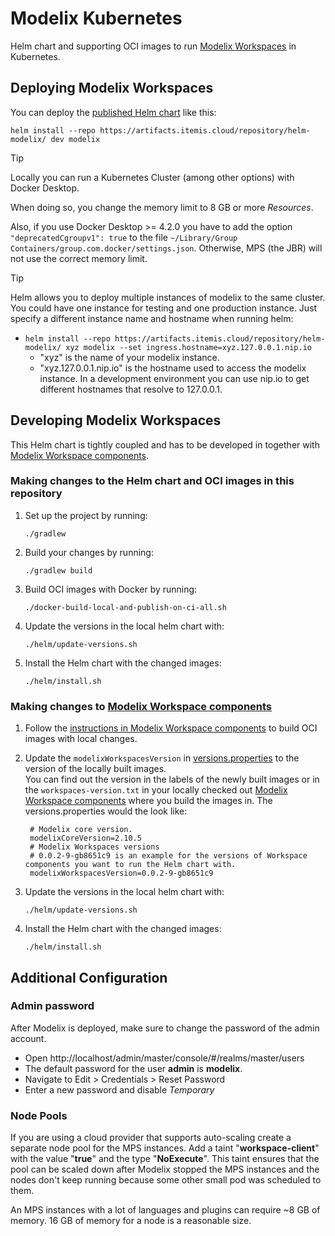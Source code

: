 # Modelix Kubernetes

Helm chart
and supporting OCI images to run [Modelix Workspaces](https://github.com/modelix/modelix.workspaces) in Kubernetes.

## Deploying Modelix Workspaces

You can deploy the [published Helm chart](https://artifacts.itemis.cloud/repository/helm-modelix/) like this:
```shell
helm install --repo https://artifacts.itemis.cloud/repository/helm-modelix/ dev modelix
```

> [!TIP]
> Locally you can run a Kubernetes Cluster (among other options) with Docker Desktop.
> 
> When doing so, you change the memory limit to 8 GB or more _Resources_.
>
> Also, if you use Docker Desktop >= 4.2.0 you have to add the option `"deprecatedCgroupv1": true`
to the file `~/Library/Group Containers/group.com.docker/settings.json`.
Otherwise, MPS (the JBR) will not use the correct memory limit.

> [!TIP]
> Helm allows you to deploy multiple instances of modelix to the same cluster.
> You could have one instance for testing and one production instance. 
> Just specify a different instance name and hostname when running helm:
>   * `helm install --repo https://artifacts.itemis.cloud/repository/helm-modelix/ xyz modelix --set ingress.hostname=xyz.127.0.0.1.nip.io`
>     * "xyz" is the name of your modelix instance.
>     * "xyz.127.0.0.1.nip.io" is the hostname used to access the modelix instance. In a development environment you can use nip.io to get different hostnames that resolve to 127.0.0.1.


## Developing Modelix Workspaces

This Helm chart is tightly coupled and has to be developed in together with [Modelix Workspace components](https://github.com/modelix/modelix.workspaces).

### Making changes to the Helm chart and OCI images in this repository

1. Set up the project by running:
   ```shell
   ./gradlew
   ```
2. Build your changes by running:
   ```shell
   ./gradlew build
   ```
3. Build OCI images with Docker by running:
   ```shell
   ./docker-build-local-and-publish-on-ci-all.sh
   ```
4. Update the versions in the local helm chart with:
   ```shell
   ./helm/update-versions.sh
   ```
5. Install the Helm chart with the changed images: 
   ```shell
   ./helm/install.sh
   ```

### Making changes to [Modelix Workspace components](https://github.com/modelix/modelix.workspaces)

1. Follow the [instructions in Modelix Workspace components](https://github.com/modelix/modelix.workspaces?tab=readme-ov-file#development) to build OCI images with local changes.

2. Update the `modelixWorkspacesVersion` in [versions.properties](versions.properties) to the version of the locally built images.  
   You can find out the version in the labels of the newly built images or in the `workspaces-version.txt` in your locally checked out [Modelix Workspace components](https://github.com/modelix/modelix.workspaces)
   where you build the images in.
   The versions.properties would the look like:
   ```properties
    # Modelix core version.
    modelixCoreVersion=2.10.5
    # Modelix Workspaces versions
    # 0.0.2-9-gb8651c9 is an example for the versions of Workspace components you want to run the Helm chart with.
    modelixWorkspacesVersion=0.0.2-9-gb8651c9
   ```
3. Update the versions in the local helm chart with:
   ```shell
   ./helm/update-versions.sh
   ```
4. Install the Helm chart with the changed images:
   ```shell
   ./helm/install.sh
   ```

## Additional Configuration

### Admin password

After Modelix is deployed, make sure to change the password of the admin account.
- Open http://localhost/admin/master/console/#/realms/master/users
- The default password for the user **admin** is **modelix**.
- Navigate to Edit > Credentials > Reset Password
- Enter a new password and disable *Temporary*

### Node Pools

If you are using a cloud provider that supports auto-scaling create a separate node pool for the MPS instances.
Add a taint "**workspace-client**" with the value "**true**" and the type "**NoExecute**".
This taint ensures that the pool can be scaled down after Modelix stopped the MPS instances
and the nodes don't keep running because some other small pod was scheduled to them.

An MPS instances with a lot of languages and plugins can require ~8 GB of memory.
16 GB of memory for a node is a reasonable size.